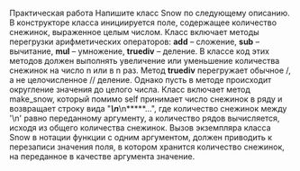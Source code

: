Практическая работа
Напишите класс Snow по следующему описанию.
В конструкторе класса инициируется поле, содержащее количество снежинок, выраженное 
целым числом.
Класс включает методы перегрузки арифметических операторов: __add__ – сложение, __sub__
– вычитание, __mul__ – умножение, __truediv__ – деление. В классе код этих методов должен
выполнять увеличение или уменьшение количества снежинок на число n или в n раз. Метод 
__truediv__ перегружает обычное /, а не целочисленное // деление. Однако пусть в методе 
происходит округление значения до целого числа.
Класс включает метод make_snow, который помимо self принимает число снежинок в ряду и 
возвращает строку вида "*****\n*****\n*****…", где количество снежинок между '\n' равно 
переданному аргументу, а количество рядов вычисляется, исходя из общего количества 
снежинок.
Вызов экземпляра класса Snow в нотации функции с одним аргументом, должен приводить к 
перезаписи значения поля, в котором хранится количество снежинок, на переданное в качестве 
аргумента значение.
